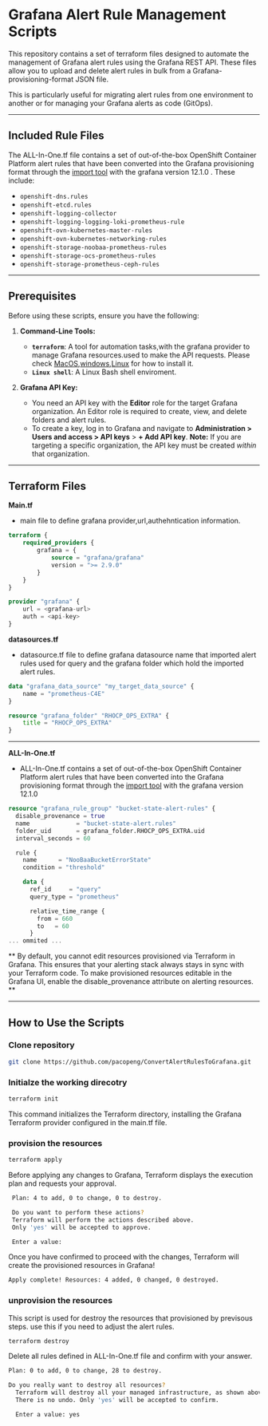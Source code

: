 # Grafana Alert Rule Management Scripts


This repository contains a set of terraform files designed to automate the management of Grafana alert rules using the Grafana REST API. These files allow you to upload and delete alert rules in bulk from a Grafana-provisioning-format JSON file.

This is particularly useful for migrating alert rules from one environment to another or for managing your Grafana alerts as code (GitOps).

---

## Included Rule Files
The ALL-In-One.tf file contains a set of out-of-the-box OpenShift Container Platform alert rules that have been converted into the Grafana provisioning format through the [import tool](https://grafana.com/docs/grafana/latest/alerting/alerting-rules/alerting-migration/) with the grafana version 12.1.0 . These include:

-   `openshift-dns.rules`
-   `openshift-etcd.rules`
-   `openshift-logging-collector`
-   `openshift-logging-logging-loki-prometheus-rule`
-   `openshift-ovn-kubernetes-master-rules`
-   `openshift-ovn-kubernetes-networking-rules`
-   `openshift-storage-noobaa-prometheus-rules`
-   `openshift-storage-ocs-prometheus-rules`
-   `openshift-storage-prometheus-ceph-rules`

---

## Prerequisites

Before using these scripts, ensure you have the following:

1.  **Command-Line Tools:**
    * **`terraform`**: A tool for automation tasks,with the grafana provider to manage Grafana resources.used to make the API requests. Please check [MacOS](https://developer.hashicorp.com/terraform/install#darwin),[windows](https://developer.hashicorp.com/terraform/install#windows),[Linux](https://developer.hashicorp.com/terraform/install#linux) for how to install it.  
    * **`Linux shell`**: A Linux Bash shell enviroment.

2.  **Grafana API Key:**
    * You need an API key with the **Editor** role for the target Grafana organization. An Editor role is required to create, view, and delete folders and alert rules.
    * To create a key, log in to Grafana and navigate to **Administration > Users and access > API keys** > **+ Add API key**. **Note:** If you are targeting a specific organization, the API key must be created *within* that organization.

---

## Terraform Files

**Main.tf**
* main file to define grafana provider,url,authehntication information.

```terraform
terraform {
    required_providers {
        grafana = {
            source = "grafana/grafana"
            version = ">= 2.9.0"
        }
    }
}

provider "grafana" {
    url = <grafana-url>
    auth = <api-key>
}
```

**datasources.tf**
* datasource.tf file to define grafana datasource name that imported alert rules used for query and the grafana folder which hold the imported alert rules.

```terraform
data "grafana_data_source" "my_target_data_source" {
    name = "prometheus-C4E"
}

resource "grafana_folder" "RHOCP_OPS_EXTRA" {
    title = "RHOCP_OPS_EXTRA"
}
```

---
**ALL-In-One.tf**
* ALL-In-One.tf contains a set of out-of-the-box OpenShift Container Platform alert rules that have been converted into the Grafana provisioning format through the [import tool](https://grafana.com/docs/grafana/latest/alerting/alerting-rules/alerting-migration/) with the grafana version 12.1.0

```terraform
resource "grafana_rule_group" "bucket-state-alert-rules" {
  disable_provenance = true
  name             = "bucket-state-alert.rules"
  folder_uid       = grafana_folder.RHOCP_OPS_EXTRA.uid
  interval_seconds = 60

  rule {
    name      = "NooBaaBucketErrorState"
    condition = "threshold"

    data {
      ref_id     = "query"
      query_type = "prometheus"

      relative_time_range {
        from = 660
        to   = 60
      }
... ommited ...
```

** By default, you cannot edit resources provisioned via Terraform in Grafana. This ensures that your alerting stack always stays in sync with your Terraform code.
To make provisioned resources editable in the Grafana UI, enable the disable_provenance attribute on alerting resources. **


---

## How to Use the Scripts

### Clone repository 

```bash
git clone https://github.com/pacopeng/ConvertAlertRulesToGrafana.git
```

### Initialze the working direcotry
```bash
terraform init
```
This command initializes the Terraform directory, installing the Grafana Terraform provider configured in the main.tf file.

### provision the resources

```bash
terraform apply
```
Before applying any changes to Grafana, Terraform displays the execution plan and requests your approval.
```bash
 Plan: 4 to add, 0 to change, 0 to destroy.

 Do you want to perform these actions?
 Terraform will perform the actions described above.
 Only 'yes' will be accepted to approve.

 Enter a value:
```
Once you have confirmed to proceed with the changes, Terraform will create the provisioned resources in Grafana!

```bash
Apply complete! Resources: 4 added, 0 changed, 0 destroyed.
```

###  unprovision the resources

This script is used for destroy the resources that provisioned by previsous steps. use this if you need to adjust the alert rules.

```bash
terraform destroy
```

Delete all rules defined in ALL-In-One.tf file and confirm with your answer.

```bash
Plan: 0 to add, 0 to change, 28 to destroy.

Do you really want to destroy all resources?
  Terraform will destroy all your managed infrastructure, as shown above.
  There is no undo. Only 'yes' will be accepted to confirm.

  Enter a value: yes
```
